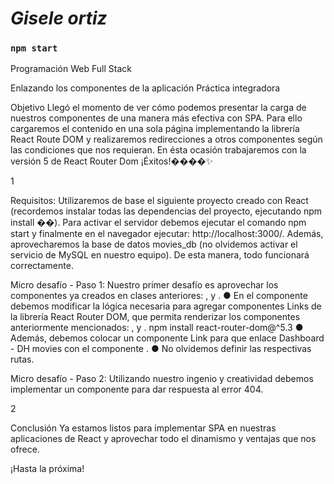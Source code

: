 # *Gisele ortiz*

### `npm start`

Programación Web Full Stack

Enlazando los componentes de
la aplicación
Práctica integradora

Objetivo
Llegó el momento de ver cómo podemos presentar la carga de nuestros componentes de
una manera más efectiva con SPA. Para ello cargaremos el contenido en una sola página
implementando la librería React Route DOM y realizaremos redirecciones a otros
componentes según las condiciones que nos requieran.
En ésta ocasión trabajaremos con la versión 5 de React Router Dom
¡Éxitos!����✨

1

Requisitos:
Utilizaremos de base el siguiente proyecto creado con React (recordemos instalar todas
las dependencias del proyecto, ejecutando npm install ��). Para activar el servidor
debemos ejecutar el comando npm start y finalmente en el navegador ejecutar:
http://localhost:3000/. Además, aprovecharemos la base de datos movies_db (no
olvidemos activar el servicio de MySQL en nuestro equipo). De esta manera, todo
funcionará correctamente.

Micro desafío - Paso 1:
Nuestro primer desafío es aprovechar los componentes ya creados en clases
anteriores: <GenresInDb />, <LastMovieInDb /> y <ContentRowMovies />.
● En el componente <SideBar /> debemos modificar la lógica necesaria para agregar
componentes Links de la librería React Router DOM, que permita renderizar los
componentes anteriormente mencionados: <GenresInDb />, <LastMovieInDb /> y
<ContentRowMovies />.
npm install react-router-dom@^5.3
● Además, debemos colocar un componente Link para que enlace Dashboard - DH
movies con el componente <ContentWrapper />.
● No olvidemos definir las respectivas rutas.

Micro desafío - Paso 2:
Utilizando nuestro ingenio y creatividad debemos implementar un componente para dar
respuesta al error 404.

2

Conclusión
Ya estamos listos para implementar SPA en nuestras aplicaciones de React y aprovechar
todo el dinamismo y ventajas que nos ofrece.

¡Hasta la próxima!
